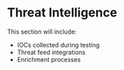 # Threat Intelligence

This section will include:
- IOCs collected during testing
- Threat feed integrations
- Enrichment processes
